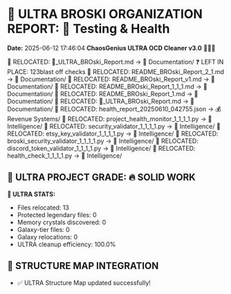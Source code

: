 # 🌌 ULTRA BROSKI ORGANIZATION REPORT: 🧪 Testing & Health
**Date:** 2025-06-12 17:46:04
**ChaosGenius ULTRA OCD Cleaner v3.0** 🧠💜🌌

📁 RELOCATED: 🌌_ULTRA_BROski_Report.md → 📝 Documentation/
❓ LEFT IN PLACE: 123blast off checks
📁 RELOCATED: README_BROski_Report_2_1.md → 📝 Documentation/
📁 RELOCATED: README_BROski_Report_v1.md → 📝 Documentation/
📁 RELOCATED: README_BROski_Report_1_1_1.md → 📝 Documentation/
📁 RELOCATED: README_BROski_Report_1.md → 📝 Documentation/
📁 RELOCATED: 🌌_ULTRA_BROski_Report.md → 📝 Documentation/
📁 RELOCATED: health_report_20250610_042755.json → 💰 Revenue Systems/
📁 RELOCATED: project_health_monitor_1_1_1_1.py → 🧠 Intelligence/
📁 RELOCATED: security_validator_1_1_1_1.py → 🧠 Intelligence/
📁 RELOCATED: etsy_key_validator_1_1_1_1.py → 🧠 Intelligence/
📁 RELOCATED: broski_security_validator_1_1_1_1.py → 🧠 Intelligence/
📁 RELOCATED: discord_token_validator_1_1_1_1.py → 🧠 Intelligence/
📁 RELOCATED: health_check_1_1_1_1.py → 🧠 Intelligence/

## 🌌 ULTRA PROJECT GRADE: 🔥 SOLID WORK
**🧠 ULTRA STATS:**
- Files relocated: 13
- Protected legendary files: 0
- Memory crystals discovered: 0
- Galaxy-tier files: 0
- Galaxy relocations: 0
- ULTRA cleanup efficiency: 100.0%

## 🔄 STRUCTURE MAP INTEGRATION
- ✅ ULTRA Structure Map updated successfully!
